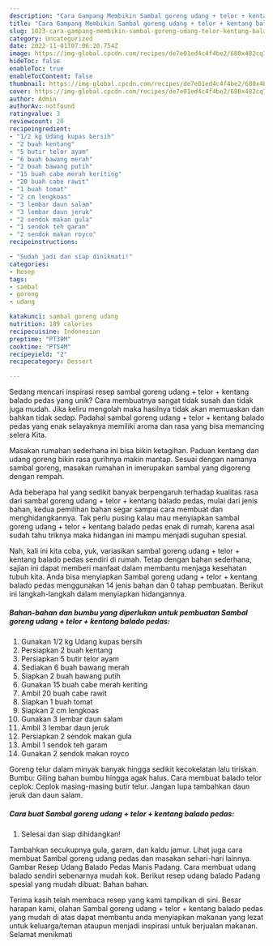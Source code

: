 ```yaml
---
description: "Cara Gampang Membikin Sambal goreng udang + telor + kentang balado pedas yang Bisa Manjain Lidah"
title: "Cara Gampang Membikin Sambal goreng udang + telor + kentang balado pedas yang Bisa Manjain Lidah"
slug: 1023-cara-gampang-membikin-sambal-goreng-udang-telor-kentang-balado-pedas-yang-bisa-manjain-lidah
category: Uncategorized
date: 2022-11-01T07:06:20.754Z
image: https://img-global.cpcdn.com/recipes/de7e01ed4c4f4be2/680x482cq70/sambal-goreng-udang-telor-kentang-balado-pedas-foto-resep-utama.jpg
hideToc: false
enableToc: true
enableTocContent: false
thumbnail: https://img-global.cpcdn.com/recipes/de7e01ed4c4f4be2/680x482cq70/sambal-goreng-udang-telor-kentang-balado-pedas-foto-resep-utama.jpg
cover: https://img-global.cpcdn.com/recipes/de7e01ed4c4f4be2/680x482cq70/sambal-goreng-udang-telor-kentang-balado-pedas-foto-resep-utama.jpg
author: Admin
authorAv: notfound
ratingvalue: 3
reviewcount: 20
recipeingredient:
- "1/2 kg Udang kupas bersih"
- "2 buah kentang"
- "5 butir telor ayam"
- "6 buah bawang merah"
- "2 buah bawang putih"
- "15 buah cabe merah keriting"
- "20 buah cabe rawit"
- "1 buah tomat"
- "2 cm lengkoas"
- "3 lembar daun salam"
- "3 lembar daun jeruk"
- "2 sendok makan gula"
- "1 sendok teh garam"
- "2 sendok makan royco"
recipeinstructions:

- "Sudah jadi dan siap dinikmati!"
categories:
- Resep
tags:
- sambal
- goreng
- udang

katakunci: sambal goreng udang 
nutrition: 189 calories
recipecuisine: Indonesian
preptime: "PT39M"
cooktime: "PT54M"
recipeyield: "2"
recipecategory: Dessert

---
```





Sedang mencari inspirasi resep sambal goreng udang + telor + kentang balado pedas yang unik? Cara membuatnya sangat tidak susah dan tidak juga mudah. Jika keliru mengolah maka hasilnya tidak akan memuaskan dan bahkan tidak sedap. Padahal sambal goreng udang + telor + kentang balado pedas yang enak selayaknya memiliki aroma dan rasa yang bisa memancing selera Kita.





Masakan rumahan sederhana ini bisa bikin ketagihan. Paduan kentang dan udang goreng bikin rasa gurihnya makin mantap. Sesuai dengan namanya sambal goreng, masakan rumahan in imerupakan sambal yang digoreng dengan rempah.

Ada beberapa hal yang sedikit banyak berpengaruh terhadap kualitas rasa dari sambal goreng udang + telor + kentang balado pedas, mulai dari jenis bahan, kedua pemilihan bahan segar sampai cara membuat dan menghidangkannya. Tak perlu pusing kalau mau menyiapkan sambal goreng udang + telor + kentang balado pedas enak di rumah, karena asal sudah tahu triknya maka hidangan ini mampu menjadi suguhan spesial.






Nah, kali ini kita coba, yuk, variasikan sambal goreng udang + telor + kentang balado pedas sendiri di rumah. Tetap dengan bahan sederhana, sajian ini dapat memberi manfaat dalam membantu menjaga kesehatan tubuh kita. Anda bisa menyiapkan Sambal goreng udang + telor + kentang balado pedas menggunakan 14 jenis bahan dan 0 tahap pembuatan. Berikut ini langkah-langkah dalam menyiapkan hidangannya.

<!--inarticleads1-->

##### Bahan-bahan dan bumbu yang diperlukan untuk pembuatan Sambal goreng udang + telor + kentang balado pedas:

1. Gunakan 1/2 kg Udang kupas bersih
1. Persiapkan 2 buah kentang
1. Persiapkan 5 butir telor ayam
1. Sediakan 6 buah bawang merah
1. Siapkan 2 buah bawang putih
1. Gunakan 15 buah cabe merah keriting
1. Ambil 20 buah cabe rawit
1. Siapkan 1 buah tomat
1. Siapkan 2 cm lengkoas
1. Gunakan 3 lembar daun salam
1. Ambil 3 lembar daun jeruk
1. Persiapkan 2 sendok makan gula
1. Ambil 1 sendok teh garam
1. Gunakan 2 sendok makan royco


Goreng telur dalam minyak banyak hingga sedikit kecokelatan lalu tiriskan. Bumbu: Giling bahan bumbu hingga agak halus. Cara membuat balado telor ceplok: Ceplok masing-masing butir telur. Jangan lupa tambahkan daun jeruk dan daun salam. 

<!--inarticleads2-->

##### Cara buat Sambal goreng udang + telor + kentang balado pedas:


1. Selesai dan siap dihidangkan!

Tambahkan secukupnya gula, garam, dan kaldu jamur. Lihat juga cara membuat Sambal goreng udang pedas dan masakan sehari-hari lainnya. Gambar Resep Udang Balado Pedas Manis Padang. Cara membuat udang balado sendiri sebenarnya mudah kok. Berikut resep udang balado Padang spesial yang mudah dibuat: Bahan bahan. 

Terima kasih telah membaca resep yang kami tampilkan di sini. Besar harapan kami, olahan Sambal goreng udang + telor + kentang balado pedas yang mudah di atas dapat membantu anda menyiapkan makanan yang lezat untuk keluarga/teman ataupun menjadi inspirasi untuk berjualan makanan. Selamat menikmati
